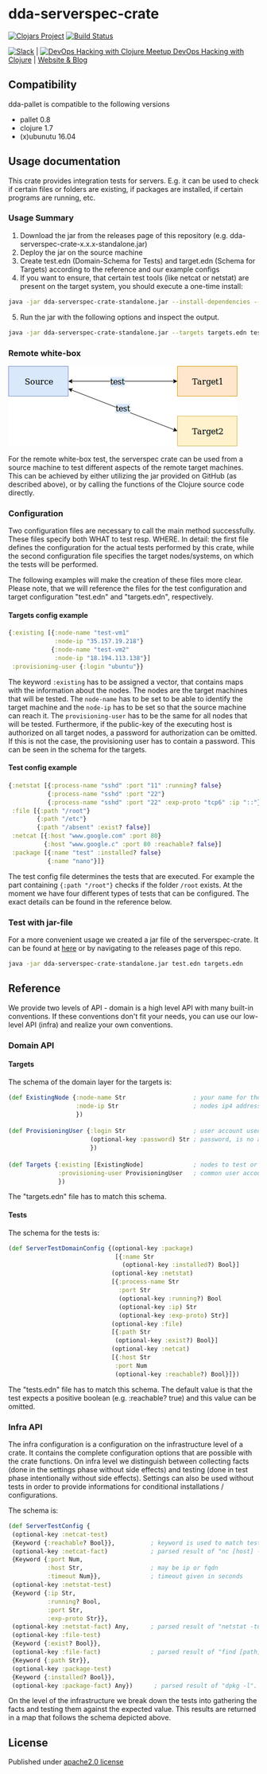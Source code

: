 # dda-serverspec-crate

[![Clojars Project](https://img.shields.io/clojars/v/dda/dda-serverspec-crate.svg)](https://clojars.org/dda/dda-serverspec-crate)
[![Build Status](https://travis-ci.org/DomainDrivenArchitecture/dda-serverspec-crate.svg?branch=master)](https://travis-ci.org/DomainDrivenArchitecture/dda-serverspec-crate)

[![Slack](https://img.shields.io/badge/chat-clojurians-green.svg?style=flat)](https://clojurians.slack.com/messages/#dda-pallet/) | [<img src="https://domaindrivenarchitecture.org/img/meetup.svg" width=50 alt="DevOps Hacking with Clojure Meetup"> DevOps Hacking with Clojure](https://www.meetup.com/de-DE/preview/dda-pallet-DevOps-Hacking-with-Clojure) | [Website & Blog](https://domaindrivenarchitecture.org)

## Compatibility
dda-pallet is compatible to the following versions
 * pallet 0.8
 * clojure 1.7
 * (x)ubunutu 16.04

## Usage documentation
This crate provides integration tests for servers. E.g. it can be used to check if certain files or folders are existing, if packages are installed, if certain programs are running, etc.

### Usage Summary
1. Download the jar from the releases page of this repository (e.g. dda-serverspec-crate-x.x.x-standalone.jar)
2. Deploy the jar on the source machine
3. Create test.edn (Domain-Schema for Tests) and target.edn (Schema for Targets) according to the reference and our example configs
4. If you want to ensure, that certain test tools (like netcat or netstat) are present on the target system, you should execute a one-time install:
```bash
java -jar dda-serverspec-crate-standalone.jar --install-dependencies --targets targets.edn test.edn
```
5. Run the jar with the following options and inspect the output.
```bash
java -jar dda-serverspec-crate-standalone.jar --targets targets.edn test.edn
```

### Remote white-box
![alt text](./ServerSpecRemoteWhitebox.png "ServerSpecRemoteWhitebox")

For the remote white-box test, the serverspec crate can be used from a source machine to test different aspects of the remote target machines.
This can be achieved by either utilizing the jar provided on GitHub (as described above), or by calling the functions of the Clojure source code directly.

### Configuration
Two configuration files are necessary to call the main method successfully. These files specify both WHAT to test resp. WHERE. In detail: the first file defines the configuration for the actual tests performed by this crate, while the second configuration file specifies the target nodes/systems, on which the tests will be performed.

The following examples will make the creation of these files more clear. Please note, that we will reference the files for the test configuration and target configuration "test.edn" and "targets.edn", respectively.

#### Targets config example
```clojure
{:existing [{:node-name "test-vm1"
             :node-ip "35.157.19.218"}
            {:node-name "test-vm2"
             :node-ip "18.194.113.138"}]
 :provisioning-user {:login "ubuntu"}}
```
The keyword ```:existing``` has to be assigned a vector, that contains maps with the information about the nodes.
The nodes are the target machines that will be tested. The ```node-name``` has to be set to be able to identify the target machine and the ```node-ip``` has to be set so that the source machine can reach it.
The ```provisioning-user``` has to be the same for all nodes that will be tested. Furthermore, if the public-key of the executing host is authorized on all target nodes, a password for authorization can be omitted. If this is not the case, the provisioning user has to contain a password. This can be seen in the schema for the targets.

#### Test config example
```clojure
{:netstat [{:process-name "sshd" :port "11" :running? false}
           {:process-name "sshd" :port "22"}
           {:process-name "sshd" :port "22" :exp-proto "tcp6" :ip "::"}]
 :file [{:path "/root"}
        {:path "/etc"}
        {:path "/absent" :exist? false}]
 :netcat [{:host "www.google.com" :port 80}
          {:host "www.google.c" :port 80 :reachable? false}]
 :package [{:name "test" :installed? false}
           {:name "nano"}]}
```         
The test config file determines the tests that are executed. For example the part containing ```{:path "/root"}``` checks if the folder ```/root``` exists.
At the moment we have four different types of tests that can be configured. The exact details can be found in the reference below.

### Test with jar-file
For a more convenient usage we created a jar file of the serverspec-crate. It can be found at [here](https://github.com/DomainDrivenArchitecture/dda-serverspec-crate/releases) or by navigating to the releases page of this repo.

```bash
java -jar dda-serverspec-crate-standalone.jar test.edn targets.edn
```

## Reference
We provide two levels of API - domain is a high level API with many built-in conventions. If these conventions don't fit your needs, you can use our low-level API (infra) and realize your own conventions.

### Domain API

#### Targets
The schema of the domain layer for the targets is:
```clojure
(def ExistingNode {:node-name Str                   ; your name for the node
                   :node-ip Str                     ; nodes ip4 address       
                   })

(def ProvisioningUser {:login Str                   ; user account used for provisioning / executing tests
                       (optional-key :password) Str ; password, is no authorized ssh key is avail.
                       })

(def Targets {:existing [ExistingNode]              ; nodes to test or install
              :provisioning-user ProvisioningUser   ; common user account on all nodes given above
              })
```
The "targets.edn" file has to match this schema.

#### Tests
The schema for the tests is:
```clojure
(def ServerTestDomainConfig {(optional-key :package)
                              [{:name Str            
                                (optional-key :installed?) Bool}]
                             (optional-key :netstat)
                             [{:process-name Str
                               :port Str
                               (optional-key :running?) Bool
                               (optional-key :ip) Str
                               (optional-key :exp-proto) Str}]
                             (optional-key :file)
                             [{:path Str
                              (optional-key :exist?) Bool}]
                             (optional-key :netcat)
                             [{:host Str
                              :port Num
                              (optional-key :reachable?) Bool}]})
```
The "tests.edn" file has to match this schema.
The default value is that the test expects a positive boolean (e.g. :reachable? true) and this value can be omitted.

### Infra API
The infra configuration is a configuration on the infrastructure level of a crate. It contains the complete configuration options that are possible with the crate functions.
On infra level we distinguish between collecting facts (done in the settings phase without side effects) and testing (done in test phase intentionally without side effects).
Settings can also be used without tests in order to provide informations for conditional installations / configurations.

The schema is:
```clojure
(def ServerTestConfig {
 (optional-key :netcat-test)
 {Keyword {:reachable? Bool}},          ; keyword is used to match test against fact
 (optional-key :netcat-fact)            ; parsed result of "nc [host] -w [timeout] && echo $?"
 {Keyword {:port Num,
           :host Str,                   ; may be ip or fqdn
           :timeout Num}},              ; timeout given in seconds
 (optional-key :netstat-test)
 {Keyword {:ip Str,
           :running? Bool,
           :port Str,
           :exp-proto Str}},
 (optional-key :netstat-fact) Any,      ; parsed result of "netstat -tulpen". Any is ignored.
 (optional-key :file-test)
 {Keyword {:exist? Bool}},
 (optional-key :file-fact)              ; parsed result of "find [path] -prune -printf \"%p'%s'%u'%g'%m'%y'%c'%t'%a\\n\"
 {Keyword {:path Str}},
 (optional-key :package-test)
 {Keyword {:installed? Bool}},
 (optional-key :package-fact) Any})      ; parsed result of "dpkg -l". Any is ignored.
```
On the level of the infrastructure we break down the tests into gathering the facts and testing them against the expected value.
This results are returned in a map that follows the schema depicted above.

## License
Published under [apache2.0 license](LICENSE.md)

